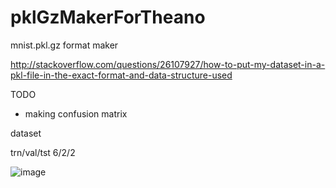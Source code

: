 # pklGzMakerForTheano
mnist.pkl.gz format maker

http://stackoverflow.com/questions/26107927/how-to-put-my-dataset-in-a-pkl-file-in-the-exact-format-and-data-structure-used

TODO

 - making confusion matrix 

dataset

trn/val/tst
6/2/2

![image](https://cloud.githubusercontent.com/assets/7467605/16002837/9892b5c6-3194-11e6-862f-02576f3cadac.png)
